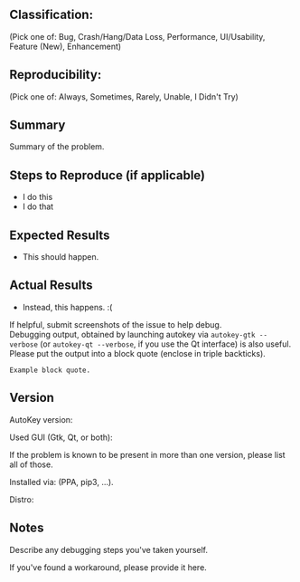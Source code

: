 ## Classification:

(Pick one of: Bug, Crash/Hang/Data Loss, Performance, UI/Usability, Feature (New), Enhancement)

## Reproducibility:

(Pick one of: Always, Sometimes, Rarely, Unable, I Didn't Try)

## Summary

Summary of the problem.

## Steps to Reproduce (if applicable)

- I do this
- I do that

## Expected Results

- This should happen.

## Actual Results

- Instead, this happens. :(

If helpful, submit screenshots of the issue to help debug.\
Debugging output, obtained by launching autokey via `autokey-gtk --verbose` (or `autokey-qt --verbose`, if you use the Qt interface) is also useful.\
Please put the output into a block quote (enclose in triple backticks).
```
Example block quote.
```

## Version

AutoKey version: 

Used GUI (Gtk, Qt, or both): 

If the problem is known to be present in more than one version, please list all of those.

Installed via: (PPA, pip3, …).

Distro:

## Notes

Describe any debugging steps you've taken yourself.

If you've found a workaround, please provide it here.


